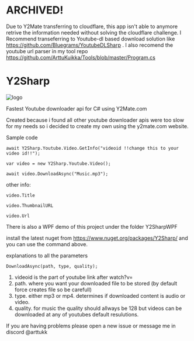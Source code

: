 # ARCHIVED!
Due to Y2Mate transferring to cloudflare, this app isn't able to anymore retrive the information needed without solving the cloudflare challenge. I Recommend transeferring to Youtube-dl based download solution like https://github.com/Bluegrams/YoutubeDLSharp . I also recomend the youtube url parser in my tool repo https://github.com/ArttuKuikka/Tools/blob/master/Program.cs



# Y2Sharp

![logo](https://user-images.githubusercontent.com/75498768/145097969-f49278db-7412-4368-b462-43e11cc50c86.png)

 
 
 

Fastest Youtube downloader api for C# using Y2Mate.com

Created because i found all other youtube downloader apis were too slow for my needs so i decided to create my own using the y2mate.com website.

Sample code

```
await Y2Sharp.Youtube.Video.GetInfo("videoid !!change this to your video id!!");

var video = new Y2Sharp.Youtube.Video();

await video.DownloadAsync("Music.mp3");
```

other info:
```
video.Title

video.ThumbnailURL

video.Url

```


There is also a WPF demo of this project under the folder Y2SharpWPF

install the latest nuget from https://www.nuget.org/packages/Y2Sharp/ and you can use the command above. 

explanations to all the parameters

```
DownloadAsync(path, type, quality);
```
1. videoid is the part of youtube link after watch?v=
2. path. where you want your downloaded file to be stored (by default force creates file so be carefull)
3. type. either mp3 or mp4. determines if downloaded content is audio or video.
4. quality. for music the quality should allways be 128 but videos can be downloaded at any of youtubes default resulutions.


If you are having problems please open a new issue or message me in discord @arttukk
